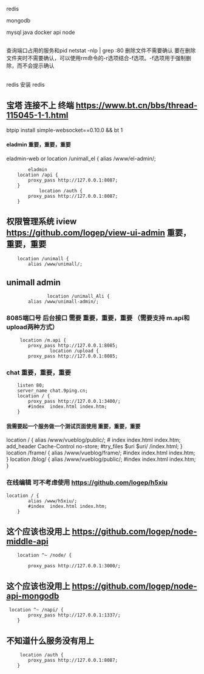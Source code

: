 redis

mongodb

mysql
java
docker
api
node
##
查询端口占用的服务和pid 
netstat -nlp | grep :80
删除文件不需要确认
要在删除文件夹时不需要确认，可以使用rm命令的-r选项结合-f选项。-f选项用于强制删除，而不会提示确认

## 
redis  安装  redis

## 宝塔 连接不上 终端 https://www.bt.cn/bbs/thread-115045-1-1.html
btpip install simple-websocket==0.10.0 && bt 1

#### eladmin 重要，重要，重要
eladmin-web or 
        location /unimall_el {
            alias /www/el-admin/;

            eladmin
        location /api {
            proxy_pass http://127.0.0.1:8087;
        }
                location /auth {
            proxy_pass http://127.0.0.1:8087;
        }



## 权限管理系统  iview https://github.com/logep/view-ui-admin  重要，重要，重要
        location /unimall {
            alias /www/unimall/;
##  unimall admin
                   location /unimall_Ali {
            alias /www/unimall-admin/;

###  8085端口号 后台接口 需要   重要，重要，重要 （需要支持 m.api和upload两种方式）
         location /m.api {
            proxy_pass http://127.0.0.1:8085;
                    location /upload {
            proxy_pass http://127.0.0.1:8085;
### chat 重要，重要，重要
        listen 80;
        server_name chat.9ping.cn;
        location / {
            proxy_pass http://127.0.0.1:3400/;
            #index  index.html index.htm;
        }

#### 我需要起一个服务做一个测试页面使用 重要，重要，重要
  location / {
            alias /www/vueblog/public/;
            # index index.html index.htm;
            add_header Cache-Control no-store;
            #try_files $uri $uri/ /index.html;
        }
        location /frame/ {
            alias /www/vueblog/frame/;
            #index  index.html index.htm;
        }
        location /blog/ {
            alias /www/vueblog/public/;
            #index  index.html index.htm;
        }






### 在线编辑 可不考虑使用 https://github.com/logep/h5xiu
    location / {
            alias /www/h5xiu/;
            #index  index.html index.htm;
        }
## 这个应该也没用上 https://github.com/logep/node-middle-api

        location ^~ /node/ {

            proxy_pass http://127.0.0.1:3000/;

## 这个应该也没用上 https://github.com/logep/node-api-mongodb
     location ^~ /napi/ {
            proxy_pass http://127.0.0.1:1337/;
        } 
## 不知道什么服务没有用上
         location /auth {
            proxy_pass http://127.0.0.1:8087;
        }
